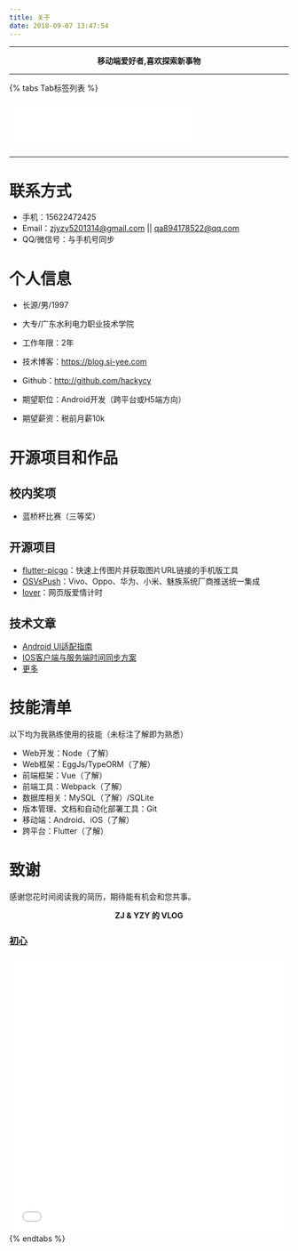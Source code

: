 ```yaml
---
title: 关于
date: 2018-09-07 13:47:54
---
```


------

<center><b>移动端爱好者,喜欢探索新事物</b></center>

------

{% tabs Tab标签列表 %}
<!-- tab 个人简介 -->

<iframe frameborder="no" border="0" marginwidth="0" marginheight="0" width=330 height=86 src="//music.163.com/outchain/player?type=2&id=167844&auto=1&height=66"></iframe>


---      
      
# 联系方式

- 手机：15622472425
- Email：zjyzy5201314@gmail.com || qa894178522@qq.com
- QQ/微信号：与手机号同步

# 个人信息

 - 长源/男/1997
 - 大专/广东水利电力职业技术学院 
 - 工作年限：2年
 - 技术博客：https://blog.si-yee.com
 - Github：http://github.com/hackycy

 - 期望职位：Android开发（跨平台或H5端方向）
 - 期望薪资：税前月薪10k

# 开源项目和作品

## 校内奖项

- 蓝桥杯比赛（三等奖）

## 开源项目

  - [flutter-picgo](https://github.com/PicGo/flutter-picgo)：快速上传图片并获取图片URL链接的手机版工具
  - [OSVsPush](https://github.com/hackycy/OSVsPush)：Vivo、Oppo、华为、小米、魅族系统厂商推送统一集成
  - [lover](https://github.com/hackycy/lover)：网页版爱情计时

## 技术文章

- [Android UI适配指南](https://blog.si-yee.com/2019/05/22/Android-UI适配指南/)
- [IOS客户端与服务端时间同步方案](https://blog.si-yee.com/2020/05/12/IOS客户端与服务端时间同步方案/) 
- [更多](https://blog.si-yee.com/)

# 技能清单

以下均为我熟练使用的技能（未标注了解即为熟悉）

- Web开发：Node（了解）
- Web框架：EggJs/TypeORM（了解）
- 前端框架：Vue（了解）
- 前端工具：Webpack（了解）
- 数据库相关：MySQL（了解）/SQLite
- 版本管理、文档和自动化部署工具：Git
- 移动端：Android、iOS（了解）
- 跨平台：Flutter（了解）
    
# 致谢
感谢您花时间阅读我的简历，期待能有机会和您共事。
    
    
<!-- endtab -->

<!-- tab vlog -->
<center><b>ZJ & YZY 的 VLOG</b></center>

### [初心](https://www.bilibili.com/video/BV1Jv41167jp/)

<iframe src="//player.bilibili.com/player.html?aid=243491393&bvid=BV1Jv41167jp&cid=199882009&page=1" style="width:100%;height:500px;" scrolling="no" border="0" frameborder="no" framespacing="0" allowfullscreen="true"> </iframe>
<!-- endtab -->
{% endtabs %}
